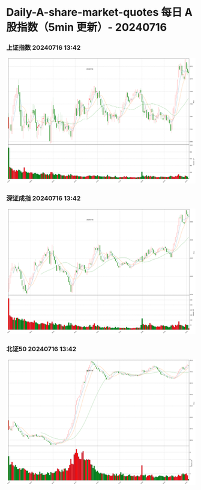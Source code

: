 
# Daily-A-share-market-quotes 每日 A 股指数（5min 更新）- 20240716

### 上证指数 20240716 13:42
![](./fig/2024/7/20240716-sh000001.png)

### 深证成指 20240716 13:42
![](./fig/2024/7/20240716-sz399001.png)

### 北证50 20240716 13:42
![](./fig/2024/7/20240716-bj899050.png)
